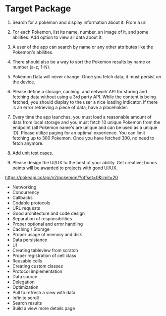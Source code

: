 ﻿# Target Package
 
 1. Search for a pokemon and display information about it. From a url
 2. For each Pokemon, list its name, number, an image of it, and some abilities. Add option to view all data about it.
 3. A user of the app can search by name or any other attributes like the Pokemon's abilities.
 4. There should also be a way to sort the Pokemon results by name or number (a-z, 1-N).

5. Pokemon Data will never change. Once you fetch data, it must persist on the device.

 6. Please define a storage, caching, and network API for storing and fetching data without using a 3rd party API. While the content is being fetched, you should display to the user a nice loading indicator. If there is an error retrieving a piece of data, have a placeholder.

7. Every time the app launches, you must load a reasonable amount of data from local storage and you must fetch 10 unique Pokemon from the endpoint (all Pokemon name's are unique and can be used as a unique ID). Please utilize paging for an optimal experience. You can limit fetching up to 300 Pokemon. Once you have fetched 300, no need to fetch anymore.

8. Add unit test cases.
 9. Please design the UI/UX to the best of your ability. Get creative; bonus points will be awarded to projects with good UI/UX.

https://pokeapi.co/api/v2/pokemon/?offset=0&limit=20

- Networking
- Concurrency
- Callbacks
- Codable protocols  
- URL requests
- Good architecture and code design
- Separation of responsibilities
- Proper optional and error handling 
- Caching / Storage
- Proper usage of memory and disk 
- Data persistance 
- UI
- Creating tableview from scratch
- Proper registration of cell class
- Reusable cells
- Creating custom classes 
- Protocol implementation 
- Data source
- Delegation
- Optimization 
- Pull to refresh a view with data
- Infinite scroll 
- Search results
- Build a view more details page